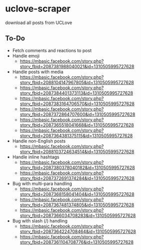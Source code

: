 # uclove-scraper

download all posts from UCLove

## To-Do

* Fetch comments and reactions to post
* Handle emoji
  * https://mbasic.facebook.com/story.php?story_fbid=2087381988040021&id=1310505995727628
* Handle posts with media
  * https://mbasic.facebook.com/story.php?story_fbid=2088104147967805&id=1310505995727628
  * https://mbasic.facebook.com/story.php?story_fbid=2087384401373113&id=1310505995727628
  * https://mbasic.facebook.com/story.php?story_fbid=2087383164706570&id=1310505995727628
  * https://mbasic.facebook.com/story.php?story_fbid=2087372864707600&id=1310505995727628
  * https://mbasic.facebook.com/story.php?story_fbid=2087365518041668&id=1310505995727628
  * https://mbasic.facebook.com/story.php?story_fbid=2087364381375115&id=1310505995727628
* Handle non-English posts
  * https://mbasic.facebook.com/story.php?story_fbid=2088103724634514&id=1310505995727628
* Handle inline hashtags
  * https://mbasic.facebook.com/story.php?story_fbid=2087380378040182&id=1310505995727628
  * https://mbasic.facebook.com/story.php?story_fbid=2087372691374284&id=1310505995727628
* Bug with multi-para handling
  * https://mbasic.facebook.com/story.php?story_fbid=2087368158041404&id=1310505995727628
  * https://mbasic.facebook.com/story.php?story_fbid=2087367481374805&id=1310505995727628
  * https://mbasic.facebook.com/story.php?story_fbid=2087366034708283&id=1310505995727628
* Bug with slash (/) handling
  * https://mbasic.facebook.com/story.php?story_fbid=2087364224708464&id=1310505995727628
  * https://mbasic.facebook.com/story.php?story_fbid=2087361104708776&id=1310505995727628